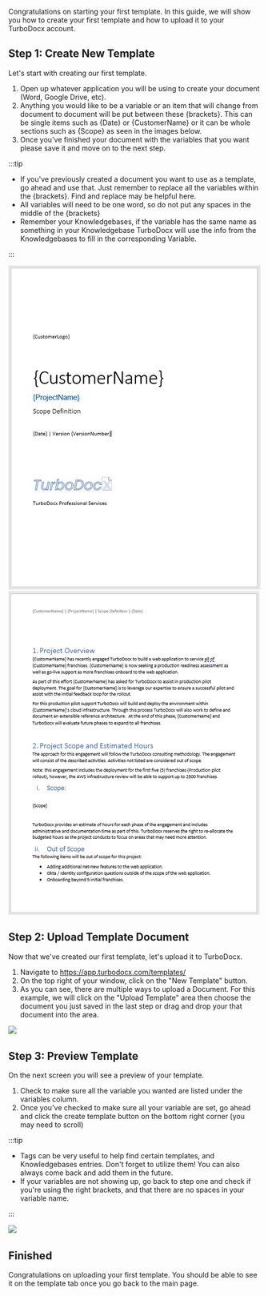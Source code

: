 

Congratulations on starting your first template. In this guide, we will show you how to create your first template and how to upload it to your TurboDocx account.

## Step 1: Create New Template

Let's start with creating our first template.

1. Open up whatever application you will be using to create your document (Word, Google Drive, etc).
2. Anything you would like to be a variable or an item that will change from document to document will be put between these {brackets}. This can be single items such as {Date} or {CustomerName} or it can be whole sections such as {Scope} as seen in the images below.
3. Once you've finished your document with the variables that you want please save it and move on to the next step.

:::tip

- If you've previously created a document you want to use as a template, go ahead and use that. Just remember to replace all the variables within the {brackets}. Find and replace may be helpful here.
- All variables will need to be one word, so do not put any spaces in the middle of the {brackets}
- Remember your Knowledgebases, if the variable has the same name as something in your Knowledgebase TurboDocx will use the info from the Knowledgebases to fill in the corresponding Variable.

:::

![](../static/img/how_to_create_a_template/CreatingATemplateDoc1Title.PNG)
![](../static/img/how_to_create_a_template/CreatingATemplateDoc2Title.PNG)


## Step 2: Upload Template Document

Now that we've created our first template, let's upload it to TurboDocx.

1. Navigate to https://app.turbodocx.com/templates/
2. On the top right of your window, click on the "New Template" button.
3. As you can see, there are multiple ways to upload a Document. For this example, we will click on the "Upload Template" area then choose the document you just saved in the last step or drag and drop your that document into the area.

![](/img/how_to_create_a_template/step_1.png)


## Step 3: Preview Template

On the next screen you will see a preview of your template.

1. Check to make sure all the variable you wanted are listed under the variables column.
2. Once you've checked to make sure all your variable are set, go ahead and click the create template button on the bottom right corner (you may need to scroll)

:::tip

- Tags can be very useful to help find certain templates, and Knowledgebases entries. Don't forget to utilize them! You can also always come back and add them in the future.
- If your variables are not showing up, go back to step one and check if you're using the right brackets, and that there are no spaces in your variable name.

:::


![](/img/how_to_create_a_template/step_3.png)

## Finished

Congratulations on uploading your first template. You should be able to see it on the template tab once you go back to the main page. 




